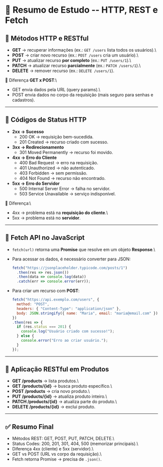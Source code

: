 # 📖 Resumo de Estudo -- HTTP, REST e Fetch

## 🔹 Métodos HTTP e RESTful

-   **GET** → recuperar informações (ex.: `GET /users` lista todos os
    usuários).\
-   **POST** → criar novo recurso (ex.: `POST /users` cria um usuário).\
-   **PUT** → atualizar recurso **por completo** (ex.: `PUT /users/1`).\
-   **PATCH** → atualizar recurso **parcialmente** (ex.:
    `PATCH /users/1`).\
-   **DELETE** → remover recurso (ex.: `DELETE /users/1`).

📌 Diferença **GET x POST**:\
- GET envia dados pela URL (query params).\
- POST envia dados no corpo da requisição (mais seguro para senhas e
cadastros).

------------------------------------------------------------------------

## 🔹 Códigos de Status HTTP

-   **2xx → Sucesso**
    -   200 OK → requisição bem-sucedida.
    -   201 Created → recurso criado com sucesso.
-   **3xx → Redirecionamento**
    -   301 Moved Permanently → recurso foi movido.
-   **4xx → Erro do Cliente**
    -   400 Bad Request → erro na requisição.
    -   401 Unauthorized → não autenticado.
    -   403 Forbidden → sem permissão.
    -   404 Not Found → recurso não encontrado.
-   **5xx → Erro do Servidor**
    -   500 Internal Server Error → falha no servidor.
    -   503 Service Unavailable → serviço indisponível.

📌 Diferença:\
- 4xx → problema está na **requisição do cliente**.\
- 5xx → problema está no **servidor**.

------------------------------------------------------------------------

## 🔹 Fetch API no JavaScript

-   `fetch(url)` retorna uma **Promise** que resolve em um objeto
    **Response**.\

-   Para acessar os dados, é necessário converter para JSON:

    ``` js
    fetch("https://jsonplaceholder.typicode.com/posts/1")
      .then(res => res.json())
      .then(data => console.log(data))
      .catch(err => console.error(err));
    ```

-   Para criar um recurso com **POST**:

    ``` js
    fetch("https://api.exemplo.com/users", {
      method: "POST",
      headers: { "Content-Type": "application/json" },
      body: JSON.stringify({ name: "Maria", email: "maria@email.com" })
    })
    .then(res => {
      if (res.status === 201) {
        console.log("Usuário criado com sucesso!");
      } else {
        console.error("Erro ao criar usuário.");
      }
    });
    ```

------------------------------------------------------------------------

## 🔹 Aplicação RESTful em Produtos

-   **GET /products** → lista produtos.\
-   **GET /products/{id}** → busca produto específico.\
-   **POST /products** → cria novo produto.\
-   **PUT /products/{id}** → atualiza produto inteiro.\
-   **PATCH /products/{id}** → atualiza parte do produto.\
-   **DELETE /products/{id}** → exclui produto.

------------------------------------------------------------------------

## ✅ Resumo Final

-   Métodos REST: GET, POST, PUT, PATCH, DELETE.\
-   Status Codes: 200, 201, 301, 404, 500 (memorizar principais).\
-   Diferença 4xx (cliente) e 5xx (servidor).\
-   GET vs POST (URL vs corpo da requisição).\
-   Fetch retorna Promise → precisa de `.json()`.
